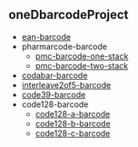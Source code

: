 ## oneDbarcodeProject

* [ean-barcode](https://arcade.makecode.com/S92856-63785-45981-94274)
* pharmarcode-barcode
  - [pmc-barcode-one-stack](https://arcade.makecode.com/S94888-44066-23126-50843)
  - [pmc-barcode-two-stack](https://makecode.com/_RXxgHCc329Tr)
* [codabar-barcode](https://arcade.makecode.com/S33679-23307-04148-72366)
* [interleave2of5-barcode](https://arcade.makecode.com/S31069-64504-01016-16694)
* [code39-barcode](https://arcade.makecode.com/S01722-66057-21059-41118)
* code128-barcode
  - [code128-a-barcode](https://arcade.makecode.com/S34102-26214-78666-41410)
  - [code128-b-barcode](https://arcade.makecode.com/S41573-22299-34753-43860)
  - [code128-c-barcode](https://arcade.makecode.com/S50243-47092-26240-25848)
